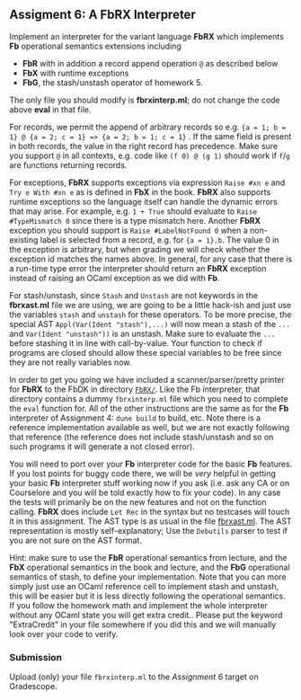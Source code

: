 ## Assigment 6: A **FbRX** Interpreter

Implement an interpreter for the variant language **FbRX** which implements **Fb** operational semantics extensions including

*   **FbR** with in addition a record append operation `@` as described below
*   **FbX** with runtime exceptions
*   **FbG**, the stash/unstash operator of homework 5.

The only file you should modify is **fbrxinterp.ml**; do not change the code above **eval** in that file.

For records, we permit the append of arbitrary records so e.g. `{a = 1; b = 1} @ {a = 2; c = 1} => {a = 2; b = 1; c = 1}` . If the same field is present in both records, the value in the right record has precedence.  Make sure you support `@` in all contexts, e.g. code like `(f 0) @ (g 1)` should work if `f`/`g` are functions returning records.

For exceptions, **FbRX** supports exceptions via expression `Raise #xn e` and `Try e With #xn e` as is defined in **FbX** in the book. **FbRX** also supports runtime exceptions so the language itself can handle the dynamic errors that may arise. For example, e.g. `1 + True` should evaluate to `Raise #TypeMismatch 0` since there is a type mismatch here. Another **FbRX** exception you should support is `Raise #LabelNotFound 0` when a non-existing label is selected from a record, e.g. for `{a = 1}.b`. The value 0 in the exception is arbitrary, but when grading we will check whether the exception id matches the names above.  In general, for any case that there is a run-time type error the interpreter should return an **FbRX** exception instead of raising an OCaml exception as we did with **Fb**.

For stash/unstash, since `Stash` and `Unstash` are not keywords in the **fbrxast.ml** file we are using, we are going to be a little hack-ish and just use the variables `stash` and `unstash` for these operators.  To be more precise, the special AST `Appl(Var(Ident "stash"),...)` will now mean a stash of the `...` and `Var(Ident "unstash"))` is an unstash.   Make sure to evaluate the `...` before stashing it in line with call-by-value.  Your function to check if programs are closed should allow these special variables to be free since they are not really variables now.

In order to get you going we have included a scanner/parser/pretty printer for **FbRX** to the FbDK in directory [`FbRX/`](https://pl.cs.jhu.edu/pl/book/dist/fbdk/FbRX/). Like the Fb interpreter, that directory contains a dummy `fbrxinterp.ml` file which you need to complete the `eval` function for. All of the other instructions are the same as for the **Fb** interpreter of Assignment 4: `dune build` to build, etc.  Note there is a reference implementation available as well, but we are not exactly following that reference (the reference does not include stash/unstash and so on such programs it will generate a not closed error).

You will need to port over your **Fb** interpreter code for the basic **Fb** features. If you lost points for buggy code there, we will be _very_ helpful in getting your basic **Fb** interpreter stuff working now if you ask (i.e. ask any CA or on Courselore and you will be told exactly how to fix your code). In any case the tests will primarily be on the new features and not on the function calling. **FbRX** does include `Let Rec` in the syntax but no testcases will touch it in this assignment. The AST type is as usual in the file [fbrxast.ml](https://pl.cs.jhu.edu/pl/book/dist/fbdk/FbRX/fbrxast.ml). The AST representation is mostly self-explanatory; Use the `Debutils` parser to test if you are not sure on the AST format.

Hint: make sure to use the **FbR** operational semantics from lecture, and the **FbX** operational semantics in the book and lecture, and the **FbG** operational semantics of stash, to define your implementation.  Note that you can more simply just use an OCaml reference cell to implement stash and unstash, this will be easier but it is less directly following the operational semantics.  If you follow the homework math and implement the whole interpreter without any OCaml state you will get extra credit.. Please put the keyword "ExtraCredit" in your file somewhere if you did this and we will manually look over your code to verify.

### Submission

Upload (only) your file `fbrxinterp.ml` to the _Assignment 6_ target on Gradescope.
